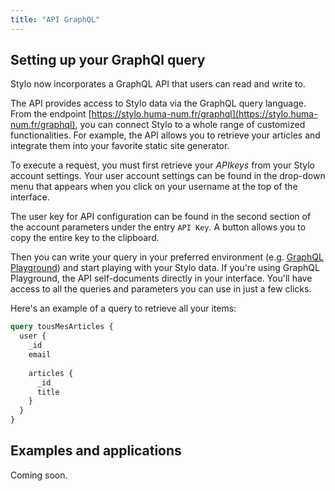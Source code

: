 ```yaml
---
title: "API GraphQL"
---
```


## Setting up your GraphQl query

Stylo now incorporates a GraphQL API that users can read and write to.

The API provides access to Stylo data via the GraphQL query language.
From the endpoint [https://stylo.huma-num.fr/graphql](https://stylo.huma-num.fr/graphql), you can connect Stylo to a whole range of customized functionalities.
For example, the API allows you to retrieve your articles and integrate them into your favorite static site generator.

To execute a request, you must first retrieve your *APIkeys* from your Stylo account settings.
Your user account settings can be found in the drop-down menu that appears when you click on your username at the top of the interface.

The user key for API configuration can be found in the second section of the account parameters under the entry `API Key`.
A button allows you to copy the entire key to the clipboard.

Then you can write your query in your preferred environment (e.g. [GraphQL Playground](https://github.com/graphql/graphql-playground)) and start playing with your Stylo data.
If you're using GraphQL Playground, the API self-documents directly in your interface.
You'll have access to all the queries and parameters you can use in just a few clicks.

Here's an example of a query to retrieve all your items:

```graphql
query tousMesArticles {
  user {
    _id
    email
    
    articles {
      _id
      title
    }
  }
}
```

## Examples and applications

Coming soon.